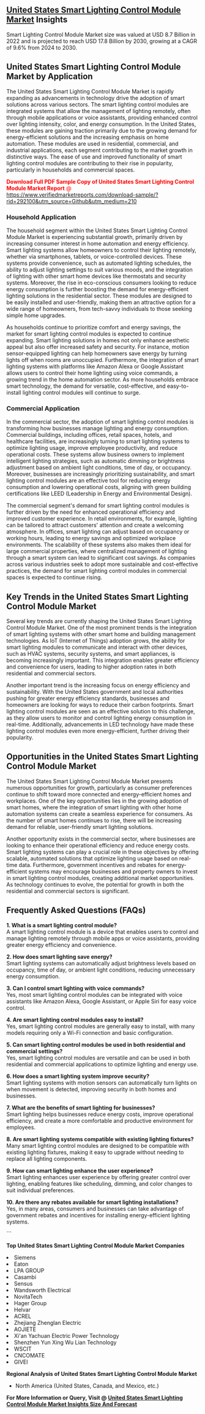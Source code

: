 <h2><a href="https://www.verifiedmarketreports.com/download-sample/?rid=292100&amp;utm_source=Github&amp;utm_medium=210" target="_blank">United States Smart Lighting Control Module Market</a> Insights</h2><p>Smart Lighting Control Module Market size was valued at USD 8.7 Billion in 2022 and is projected to reach USD 17.8 Billion by 2030, growing at a CAGR of 9.6% from 2024 to 2030.</p><p><h2>United States Smart Lighting Control Module Market by Application</h2><p>The United States Smart Lighting Control Module Market is rapidly expanding as advancements in technology drive the adoption of smart solutions across various sectors. The smart lighting control modules are integrated systems that allow the management of lighting remotely, often through mobile applications or voice assistants, providing enhanced control over lighting intensity, color, and energy consumption. In the United States, these modules are gaining traction primarily due to the growing demand for energy-efficient solutions and the increasing emphasis on home automation. These modules are used in residential, commercial, and industrial applications, each segment contributing to the market growth in distinctive ways. The ease of use and improved functionality of smart lighting control modules are contributing to their rise in popularity, particularly in households and commercial spaces.<p><span class=""><span style="color: #ff0000;"><strong>Download Full PDF Sample Copy of United States Smart Lighting Control Module Market Report</strong> @ </span><a href="https://www.verifiedmarketreports.com/download-sample/?rid=292100&amp;utm_source=Github&amp;utm_medium=210" target="_blank">https://www.verifiedmarketreports.com/download-sample/?rid=292100&amp;utm_source=Github&amp;utm_medium=210</a></span></p></p><h3>Household Application</h3><p>The household segment within the United States Smart Lighting Control Module Market is experiencing substantial growth, primarily driven by increasing consumer interest in home automation and energy efficiency. Smart lighting systems allow homeowners to control their lighting remotely, whether via smartphones, tablets, or voice-controlled devices. These systems provide convenience, such as automated lighting schedules, the ability to adjust lighting settings to suit various moods, and the integration of lighting with other smart home devices like thermostats and security systems. Moreover, the rise in eco-conscious consumers looking to reduce energy consumption is further boosting the demand for energy-efficient lighting solutions in the residential sector. These modules are designed to be easily installed and user-friendly, making them an attractive option for a wide range of homeowners, from tech-savvy individuals to those seeking simple home upgrades.<p>As households continue to prioritize comfort and energy savings, the market for smart lighting control modules is expected to continue expanding. Smart lighting solutions in homes not only enhance aesthetic appeal but also offer increased safety and security. For instance, motion sensor-equipped lighting can help homeowners save energy by turning lights off when rooms are unoccupied. Furthermore, the integration of smart lighting systems with platforms like Amazon Alexa or Google Assistant allows users to control their home lighting using voice commands, a growing trend in the home automation sector. As more households embrace smart technology, the demand for versatile, cost-effective, and easy-to-install lighting control modules will continue to surge.</p><h3>Commercial Application</h3><p>In the commercial sector, the adoption of smart lighting control modules is transforming how businesses manage lighting and energy consumption. Commercial buildings, including offices, retail spaces, hotels, and healthcare facilities, are increasingly turning to smart lighting systems to optimize lighting usage, improve employee productivity, and reduce operational costs. These systems allow business owners to implement intelligent lighting strategies, such as automatic dimming or brightness adjustment based on ambient light conditions, time of day, or occupancy. Moreover, businesses are increasingly prioritizing sustainability, and smart lighting control modules are an effective tool for reducing energy consumption and lowering operational costs, aligning with green building certifications like LEED (Leadership in Energy and Environmental Design).<p>The commercial segment's demand for smart lighting control modules is further driven by the need for enhanced operational efficiency and improved customer experience. In retail environments, for example, lighting can be tailored to attract customers' attention and create a welcoming atmosphere. In offices, smart lighting can adjust based on occupancy or working hours, leading to energy savings and optimized workplace environments. The scalability of these systems also makes them ideal for large commercial properties, where centralized management of lighting through a smart system can lead to significant cost savings. As companies across various industries seek to adopt more sustainable and cost-effective practices, the demand for smart lighting control modules in commercial spaces is expected to continue rising.</p><h2>Key Trends in the United States Smart Lighting Control Module Market</h2><p>Several key trends are currently shaping the United States Smart Lighting Control Module Market. One of the most prominent trends is the integration of smart lighting systems with other smart home and building management technologies. As IoT (Internet of Things) adoption grows, the ability for smart lighting modules to communicate and interact with other devices, such as HVAC systems, security systems, and smart appliances, is becoming increasingly important. This integration enables greater efficiency and convenience for users, leading to higher adoption rates in both residential and commercial sectors.</p><p>Another important trend is the increasing focus on energy efficiency and sustainability. With the United States government and local authorities pushing for greater energy efficiency standards, businesses and homeowners are looking for ways to reduce their carbon footprints. Smart lighting control modules are seen as an effective solution to this challenge, as they allow users to monitor and control lighting energy consumption in real-time. Additionally, advancements in LED technology have made these lighting control modules even more energy-efficient, further driving their popularity.</p><h2>Opportunities in the United States Smart Lighting Control Module Market</h2><p>The United States Smart Lighting Control Module Market presents numerous opportunities for growth, particularly as consumer preferences continue to shift toward more connected and energy-efficient homes and workplaces. One of the key opportunities lies in the growing adoption of smart homes, where the integration of smart lighting with other home automation systems can create a seamless experience for consumers. As the number of smart homes continues to rise, there will be increasing demand for reliable, user-friendly smart lighting solutions.</p><p>Another opportunity exists in the commercial sector, where businesses are looking to enhance their operational efficiency and reduce energy costs. Smart lighting systems can play a crucial role in these objectives by offering scalable, automated solutions that optimize lighting usage based on real-time data. Furthermore, government incentives and rebates for energy-efficient systems may encourage businesses and property owners to invest in smart lighting control modules, creating additional market opportunities. As technology continues to evolve, the potential for growth in both the residential and commercial sectors is significant.</p><h2>Frequently Asked Questions (FAQs)</h2><p><strong>1. What is a smart lighting control module?</strong><br> A smart lighting control module is a device that enables users to control and manage lighting remotely through mobile apps or voice assistants, providing greater energy efficiency and convenience.</p><p><strong>2. How does smart lighting save energy?</strong><br> Smart lighting systems can automatically adjust brightness levels based on occupancy, time of day, or ambient light conditions, reducing unnecessary energy consumption.</p><p><strong>3. Can I control smart lighting with voice commands?</strong><br> Yes, most smart lighting control modules can be integrated with voice assistants like Amazon Alexa, Google Assistant, or Apple Siri for easy voice control.</p><p><strong>4. Are smart lighting control modules easy to install?</strong><br> Yes, smart lighting control modules are generally easy to install, with many models requiring only a Wi-Fi connection and basic configuration.</p><p><strong>5. Can smart lighting control modules be used in both residential and commercial settings?</strong><br> Yes, smart lighting control modules are versatile and can be used in both residential and commercial applications to optimize lighting and energy use.</p><p><strong>6. How does a smart lighting system improve security?</strong><br> Smart lighting systems with motion sensors can automatically turn lights on when movement is detected, improving security in both homes and businesses.</p><p><strong>7. What are the benefits of smart lighting for businesses?</strong><br> Smart lighting helps businesses reduce energy costs, improve operational efficiency, and create a more comfortable and productive environment for employees.</p><p><strong>8. Are smart lighting systems compatible with existing lighting fixtures?</strong><br> Many smart lighting control modules are designed to be compatible with existing lighting fixtures, making it easy to upgrade without needing to replace all lighting components.</p><p><strong>9. How can smart lighting enhance the user experience?</strong><br> Smart lighting enhances user experience by offering greater control over lighting, enabling features like scheduling, dimming, and color changes to suit individual preferences.</p><p><strong>10. Are there any rebates available for smart lighting installations?</strong><br> Yes, in many areas, consumers and businesses can take advantage of government rebates and incentives for installing energy-efficient lighting systems.</p>```</p><p><strong>Top United States Smart Lighting Control Module Market Companies</strong></p><div data-test-id=""><p><li>Siemens</li><li> Eaton</li><li> LPA GROUP</li><li> Casambi</li><li> Sensus</li><li> Wandsworth Electrical</li><li> NovitaTech</li><li> Hager Group</li><li> Helvar</li><li> ACREL</li><li> Zhejiang Zhenglan Electric</li><li> AOJIETE</li><li> Xi'an Yachuan Electric Power Technology</li><li> Shenzhen Yun Xing Wu Lian Technology</li><li> WSCIT</li><li> CNCOMATE</li><li> GIVEI</li></p><div><strong>Regional Analysis of&nbsp;United States Smart Lighting Control Module Market</strong></div><ul><li dir="ltr"><p dir="ltr">North America&nbsp;(United States, Canada, and Mexico, etc.)</p></li></ul><p><strong>For More Information or Query, Visit @&nbsp;</strong><strong><a href="https://www.verifiedmarketreports.com/product/smart-lighting-control-module-market/?utm_source=Github&amp;utm_medium=210" target="_blank">United States Smart Lighting Control Module Market Insights Size And Forecast</a></strong></p></div>

